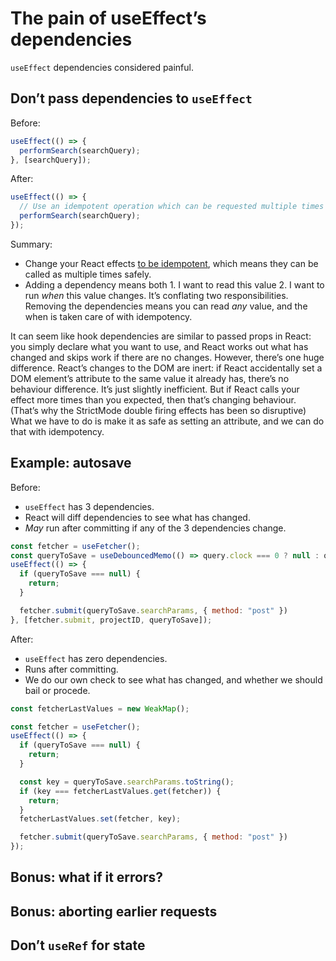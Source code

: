 # The pain of useEffect’s dependencies

`useEffect` dependencies considered painful.

## Don’t pass dependencies to `useEffect`

Before:

```js
useEffect(() => {
  performSearch(searchQuery);
}, [searchQuery]);
```

After:

```js
useEffect(() => {
  // Use an idempotent operation which can be requested multiple times safely.
  performSearch(searchQuery);
});
```

Summary:
- Change your React effects [to be idempotent](/robust-javascript/idempotent-javascript-operations), which means they can be called as multiple times safely.
- Adding a dependency means both 1. I want to read this value 2. I want to run *when* this value changes. It’s conflating two responsibilities. Removing the dependencies means you can read *any* value, and the when is taken care of with idempotency.

It can seem like hook dependencies are similar to passed props in React: you simply declare what you want to use, and React works out what has changed and skips work if there are no changes. However, there’s one huge difference. React’s changes to the DOM are inert: if React accidentally set a DOM element’s attribute to the same value it already has, there’s no behaviour difference. It’s just slightly inefficient. But if React calls your effect more times than you expected, then that’s changing behaviour. (That’s why the StrictMode double firing effects has been so disruptive) What we have to do is make it as safe as setting an attribute, and we can do that with idempotency.

## Example: autosave

Before:

- `useEffect` has 3 dependencies.
- React will diff dependencies to see what has changed.
- _May_ run after committing if any of the 3 dependencies change.

```js
const fetcher = useFetcher();
const queryToSave = useDebouncedMemo(() => query.clock === 0 ? null : query, 1000, [query]);
useEffect(() => {
  if (queryToSave === null) {
    return;
  }

  fetcher.submit(queryToSave.searchParams, { method: "post" })
}, [fetcher.submit, projectID, queryToSave]);
```

After:

- `useEffect` has zero dependencies.
- Runs after committing.
- We do our own check to see what has changed, and whether we should bail or procede.

```js
const fetcherLastValues = new WeakMap();

const fetcher = useFetcher();
useEffect(() => {
  if (queryToSave === null) {
    return;
  }

  const key = queryToSave.searchParams.toString();
  if (key === fetcherLastValues.get(fetcher)) {
    return;
  }
  fetcherLastValues.set(fetcher, key);

  fetcher.submit(queryToSave.searchParams, { method: "post" })
});
```

## Bonus: what if it errors?

## Bonus: aborting earlier requests



## Don’t `useRef` for state
